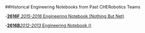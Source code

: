 ##Historical Engineering Notebooks from Past CHERobotics Teams

-[**2616F** _2015-2016_ Engineering Notebook (Nothing But Net)](https://github.com/EastRobotics/Notebooks/blob/master/2616F-2015-16.pdf)

-[**2616B**_2012-2013_ Engineering Notebook ()](https://github.com/EastRobotics/Notebooks/blob/master/2616B-2012-13-BlackTie-EngineeringNotebookCompressed.pdf)





